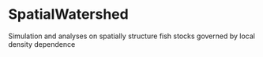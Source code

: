 # SpatialWatershed
Simulation and analyses on spatially structure fish stocks governed by local density dependence
